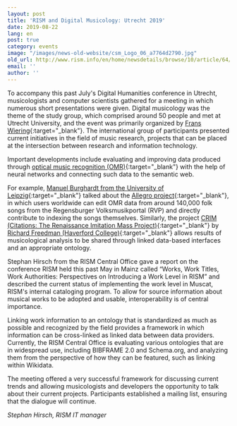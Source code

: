 ```yaml
---
layout: post
title: 'RISM and Digital Musicology: Utrecht 2019'
date: 2019-08-22
lang: en
post: true
category: events
image: "/images/news-old-website/csm_Logo_06_a7764d2790.jpg"
old_url: http://www.rism.info/en/home/newsdetails/browse/10/article/64/rism-and-digital-musicology-utrecht-2019.html
email: ''
author: ''
---
```


To accompany this past July's Digital Humanities conference in Utrecht, musicologists and computer scientists gathered for a meeting in which numerous short presentations were given. Digital musicology was the theme of the study group, which comprised around 50 people and met at Utrecht University, and the event was primarily organized by [Frans Wiering](https://www.uu.nl/medewerkers/FWiering){:target="_blank"}. The international group of participants presented current initiatives in the field of music research, projects that can be placed at the intersection between research and information technology.

Important developments include evaluating and improving data produced through [optical music recognition (OMR)](https://en.wikipedia.org/wiki/Optical_music_recognition){:target="_blank"} with the help of neural networks and connecting such data to the semantic web.

For example, [Manuel Burghardt from the University of Leipzig](https://ch.uni-leipzig.de/burghardt/){:target="_blank"} talked about the [Allegro project](https://dhregensburg.wordpress.com/2017/11/02/vortrag-more-than-words-computergestuetzte-erschliessungsstrategien-und-analyseansaetze-fuer-handschriftliche-liedblaetter/){:target="_blank"}, in which users worldwide can edit OMR data from around 140,000 folk songs from the Regensburger Volksmusikportal (RVP) and directly contribute to indexing the songs themselves. Similarly, the project [CRIM (Citations: The Renaissance Imitation Mass Project)](https://crimproject.org/){:target="_blank"} by [Richard Freedman (Haverford College)](https://www.haverford.edu/users/rfreedma){:target="_blank"} allows results of musicological analysis to be shared through linked data-based interfaces and an appropriate ontology.

Stephan Hirsch from the RISM Central Office gave a report on the conference RISM held this past May in Mainz called “Works, Work Titles, Work Authorities: Perspectives on Introducing a Work Level in RISM” and described the current status of implementing the work level in Muscat, RISM's internal cataloging program. To allow for source information about musical works to be adopted and usable, interoperability is of central importance.

Linking work information to an ontology that is standardized as much as possible and recognized by the field provides a framework in which information can be cross-linked as linked data between data providers. Currently, the RISM Central Office is evaluating various ontologies that are in widespread use, including BIBFRAME 2.0 and Schema.org, and analyzing them from the perspective of how they can be featured, such as linking within Wikidata.

The meeting offered a very successful framework for discussing current trends and allowing musicologists and developers the opportunity to talk about their current projects. Participants established a mailing list, ensuring that the dialogue will continue.

_Stephan Hirsch, RISM IT manager_
